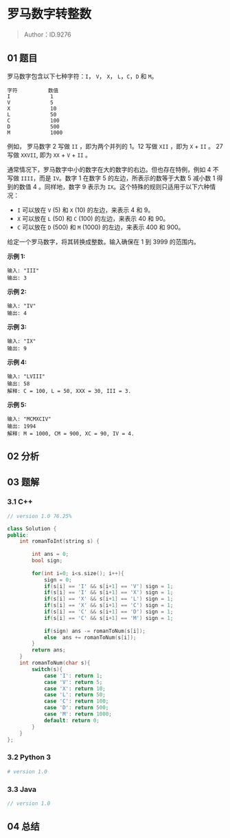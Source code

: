 # 罗马数字转整数  

> Author：ID.9276

## 01 题目

罗马数字包含以下七种字符：`I`， `V`， `X`， `L`，`C`，`D` 和 `M`。

```
字符          数值
I             1
V             5
X             10
L             50
C             100
D             500
M             1000
```

例如， 罗马数字 2 写做 `II` ，即为两个并列的 1。12 写做 `XII` ，即为 `X` + `II` 。 27 写做  `XXVII`, 即为 `XX` + `V` + `II` 。

通常情况下，罗马数字中小的数字在大的数字的右边。但也存在特例，例如 4 不写做 `IIII`，而是 `IV`。数字 1 在数字 5 的左边，所表示的数等于大数 5 减小数 1 得到的数值 4 。同样地，数字 9 表示为 `IX`。这个特殊的规则只适用于以下六种情况：

- `I` 可以放在 `V` (5) 和 `X` (10) 的左边，来表示 4 和 9。
- `X` 可以放在 `L` (50) 和 `C` (100) 的左边，来表示 40 和 90。 
- `C` 可以放在 `D` (500) 和 `M` (1000) 的左边，来表示 400 和 900。

给定一个罗马数字，将其转换成整数。输入确保在 1 到 3999 的范围内。

**示例 1:**

```
输入: "III"
输出: 3
```

**示例 2:**

```
输入: "IV"
输出: 4
```

**示例 3:**

```
输入: "IX"
输出: 9
```

**示例 4:**

```
输入: "LVIII"
输出: 58
解释: C = 100, L = 50, XXX = 30, III = 3.
```

**示例 5:**

```
输入: "MCMXCIV"
输出: 1994
解释: M = 1000, CM = 900, XC = 90, IV = 4.
```

## 02 分析



## 03 题解

### 3.1 C++

```c++
// version 1.0 76.25%

class Solution {
public:
    int romanToInt(string s) {
        
        int ans = 0;
        bool sign;
        
        for(int i=0; i<s.size(); i++){
            sign = 0;
            if(s[i] == 'I' && s[i+1] == 'V') sign = 1;
            if(s[i] == 'I' && s[i+1] == 'X') sign = 1;
            if(s[i] == 'X' && s[i+1] == 'L') sign = 1;
            if(s[i] == 'X' && s[i+1] == 'C') sign = 1;
            if(s[i] == 'C' && s[i+1] == 'D') sign = 1;
            if(s[i] == 'C' && s[i+1] == 'M') sign = 1;
            
            if(sign) ans -= romanToNum(s[i]);
            else  ans += romanToNum(s[i]);
        }
        return ans;
    }
    int romanToNum(char s){
        switch(s){
            case 'I': return 1;
            case 'V': return 5;
            case 'X': return 10;
            case 'L': return 50;
            case 'C': return 100;
            case 'D': return 500;
            case 'M': return 1000;
            default: return 0;
        }
    }
};
```



### 3.2 Python 3

```python
# version 1.0 

```

### 3.3 Java

```java
// version 1.0

```



## 04 总结

